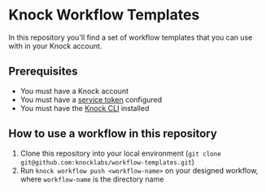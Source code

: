 # Knock Workflow Templates

In this repository you'll find a set of workflow templates that you can use with in your Knock account.

## Prerequisites

- You must have a Knock account
- You must have a [service token](https://docs.knock.app/developer-tools/service-tokens) configured
- You must have the [Knock CLI](https://docs.knock.app/cli) installed

## How to use a workflow in this repository

1. Clone this repository into your local environment (`git clone git@github.com:knocklabs/workflow-templates.git`)
2. Run `knock workflow push <workflow-name>` on your designed workflow, where `workflow-name` is the directory name
